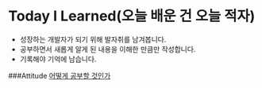 # Today I Learned(오늘 배운 건 오늘 적자)
- 성장하는 개발자가 되기 위해 발자취를 남겨봅니다.
- 공부하면서 새롭게 알게 된 내용을 이해한 만큼만 작성합니다.
- 기록해야 기억에 남습니다.

###Attitude
[어떻게 공부할 것인가](https://github.com/hannapa1114/TIL/blob/master/Attitude/how%20to%20study.md)
